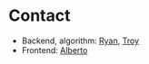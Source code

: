 # Contact
* Backend, algorithm: [Ryan](mailto:ryan@ascribe.io), [Troy](mailto:troy@ascribe.io)
* Frontend: [Alberto](mailto:alberto@ascribe.io)

